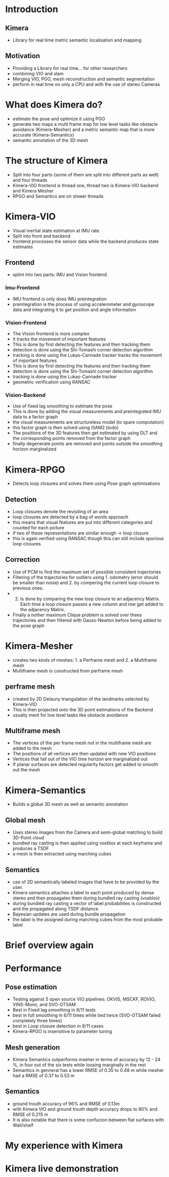 # Introduction 
## Kimera 
- Library for real time metric semantic localisation and mapping
## Motivation 
- Providing a Library for real time... for other researchers 
- combining VIO and slam
- Merging VIO, PGO, mesh reconstruction and semantic segmentation
- perform in real time on only a CPU and with the use of stereo Cameras


# What does Kimera do? 
- estimate the pose and optimize it using PGO
- generate two maps a multi frame map for low level tasks like obstacle avoidance (Kimera-Mesher) and a metric semantic map that is more accurate (Kimera-Semantics)
- semantic annotation of the 3D mesh

# The structure of Kimera
- Split into four parts (some of them are split into different parts as well) and four threads 
- Kimera-VIO frontend is thread one, thread two is Kimera-VIO backend and Kimera Mesher
- RPGO and Semantics are on slower threads

# Kimera-VIO
- Visual inertial state estimation at IMU rate
- Split into front and backend 
- frontend processes the sensor data while the backend produces state estimates
## Frontend 
- splint into two parts: IMU and Vision frontend
### Imu-Frontend
- IMU frontend is only does IMU preintegration 
- preintegration is the process of using accelerometer and gyroscope data and integrating it to get position and angle information
### Vision-Frontend
- The Vision frontend is more complex 
- It tracks the movement of important features
- This is done by first detecting the features and then tracking them 
- detection is done using the Shi-Tomashi corner detection algorithm 
- tracking is done using the Lukas-Cannade tracker  tracks the movement of important features
- This is done by first detecting the features and then tracking them 
- detection is done using the Shi-Tomashi corner detection algorithm 
- tracking is done using the Lukas-Cannade tracker 
- geometric verification using RANSAC

### Vision-Backend
- Use of fixed lag smoothing to estimate the pose
- This is done by adding the visual measurements and preintegrated IMU data to a factor graph
- the visual measurements are structureless model (to spare computation)
- this factor graph is then solved using iSAM2 (todo)
- The positions of the 3D features then get estimated by using DLT and the corresponding points removed from the factor graph
- finally degenerate points are removed and points outside the smoothing horizon marginalized
# Kimera-RPGO
- Detects loop closures and solves them using Pose graph optimisations
## Detection
- Loop closures denote the revisiting of an area
- loop closures are detected by a bag of words approach 
- this means that visual features are put into different categories and counted for each picture
- if two of these representations are similar enough -> loop closure
- this is again verified using RANSAC though this can still include spurious loop closures
## Correction 
- Use of PCM to find the maximum set of possible consistent trajectories
- Filtering of the trajectories for outliers using 1. odometry (error should be smaller than noise)
and 2. by compering the current loop closure to previous ones. 
- 2. Is done by comparing the new loop closure to an adjacency Matrix. Each time a loop closure passes a new column and row get added to the adjacency Matrix.
- Finally a nother maximum Clique problem is solved over thees trajectories and then filtered with Gauss-Newton before being added to the pose graph

# Kimera-Mesher
- creates two kinds of meshes: 1. a Perframe mesh and 2. a Multiframe mesh
- Multiframe mesh is constructed from perframe mesh
## perframe mesh
- created by 2D Delauny triangulation of the landmarks selected by Kimera-VIO 
- This is then projected onto the 3D point estimations of the Backend 
- usually ment for low level tasks like obstacle avoidance
## Multiframe mesh
- The vertices of the per frame mesh not in the multiframe mesh are added to the mesh
- The positions of all vertices are then updated with new VIO positions
- Vertices that fall out of the VIO time horizon are marginalized out
- If planar surfaces are detected regularity factors get added to smooth out the mesh

# Kimera-Semantics 
- Builds a global 3D mesh as well as semantic annotation
## Global mesh
- Uses stereo images from the Camera and semi-global matching to build 3D-Point cloud
- bundled ray casting is then applied using voxblox at each keyframe and produces a TSDF
- a mesh is then extracted using marching cubes
## Semantics 
- use of 2D semantically labeled images that have to be provided by the user. 
- Kimera semantics attaches a label to each point produced by dense stereo and then propagates them during bundled ray casting (voxblox)
- during bundled ray casting a vector of label probabilities is constructed and the propagated along TSDF distance 
- Bayesian updates are used during bundle propagation
- the label is the assigned during marching cubes from the most probable label 

# Brief overview again 

# Performance 
## Pose estimation 
- Testing against 5 open source VIO pipelines: OKVIS, MSCKF,
ROVIO, VINS-Mono, and SVO-GTSAM
- Best in Fixed lag smoothing in 8/11 tests 
- best in full smoothing in 6/11 times while tied twice (SVO-GTSAM failed completely three times)
- best in Loop closure detection in 9/11 cases 
- Kimera-RPGO is insensitive to parameter tuning 
## Mesh generation
- Kimera Semantics outperforms mseher in terms of accuracy by 12 - 24 %, in four out of the six tests while loosing marginally in the rest 
- Semantics in genneral has a lower RMSE of 0.35 to 0.48 m while mesher had a RMSE of 0.37 to 0.53 m

## Semantics
- ground trouth accuracy of 96% and RMSE of 0.13m
- with Kimera VIO and ground trouth depth accuracy drops to 80% and RMSE of 0.215 m
- It is also notable that there is some confucion between flat surfaces with Wall/shelf

# My experience with Kimera 

# Kimera live demonstration 


